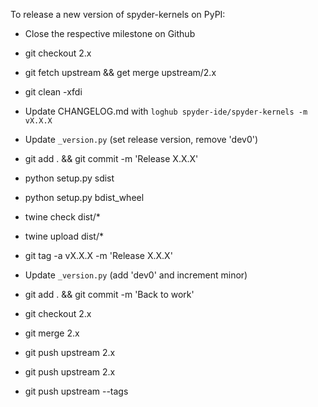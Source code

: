 To release a new version of spyder-kernels on PyPI:

* Close the respective milestone on Github

* git checkout 2.x

* git fetch upstream && get merge upstream/2.x

* git clean -xfdi

* Update CHANGELOG.md with `loghub spyder-ide/spyder-kernels -m vX.X.X`

* Update `_version.py` (set release version, remove 'dev0')

* git add . && git commit -m 'Release X.X.X'

* python setup.py sdist

* python setup.py bdist_wheel

* twine check dist/*

* twine upload dist/*

* git tag -a vX.X.X -m 'Release X.X.X'

* Update `_version.py` (add 'dev0' and increment minor)

* git add . && git commit -m 'Back to work'

* git checkout 2.x

* git merge 2.x

* git push upstream 2.x

* git push upstream 2.x

* git push upstream --tags
